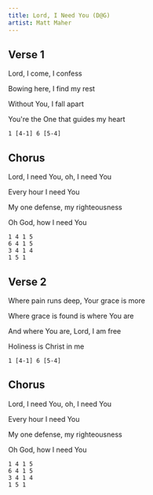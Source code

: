 ```yaml
---
title: Lord, I Need You (D@G)
artist: Matt Maher
---
```


## Verse 1

Lord, I come, I confess

Bowing here, I find my rest

Without You, I fall apart

You're the One that guides my heart

```
1 [4-1] 6 [5-4]
```

## Chorus

Lord, I need You, oh, I need You

Every hour I need You

My one defense, my righteousness

Oh God, how I need You

```
1 4 1 5
6 4 1 5
3 4 1 4
1 5 1
```

## Verse 2

Where pain runs deep, Your grace is more

Where grace is found is where You are

And where You are, Lord, I am free

Holiness is Christ in me

```
1 [4-1] 6 [5-4]
```

## Chorus

Lord, I need You, oh, I need You

Every hour I need You

My one defense, my righteousness

Oh God, how I need You

```
1 4 1 5
6 4 1 5
3 4 1 4
1 5 1
```
